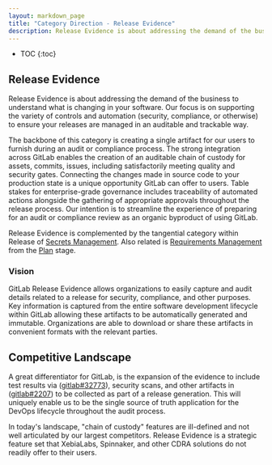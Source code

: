 ```yaml
---
layout: markdown_page
title: "Category Direction - Release Evidence"
description: Release Evidence is about addressing the demand of the business to understand what is changing in your software.
---
```


- TOC
{:toc}

## Release Evidence

Release Evidence is about addressing the demand of the business to understand what is changing in your software. Our focus is on supporting the variety of controls and automation (security, compliance, or otherwise) to ensure your releases are managed in an auditable and trackable way.

The backbone of this category is creating a single artifact for our users to furnish during an audit or compliance process. The strong integration across GitLab enables the creation of an auditable chain of custody for assets, commits, issues, including satisfactorily meeting quality and security gates. Connecting the changes made in source code to your production state is a unique opportunity GitLab can offer to users. Table stakes for enterprise-grade governance includes traceability of automated actions alongside the gathering of appropriate approvals throughout the release process. Our intention is to streamline the experience of preparing for an audit or compliance review as an organic byproduct of using GitLab.

Release Evidence is complemented by the tangential category within Release of [Secrets Management](/direction/verify/secrets_management/). Also related is [Requirements Management](/direction/plan/certify/) from the [Plan](/direction/plan/) stage.

### Vision

GitLab Release Evidence allows organizations to easily capture and audit details related to a release for security, compliance, and other purposes. Key information is captured from the entire software development lifecycle within GitLab allowing these artifacts to be automatically generated and immutable. Organizations are able to download or share these artifacts in convenient formats with the relevant parties.

## Competitive Landscape

A great differentiator for GitLab, is the expansion of the evidence to include test results via ([gitlab#32773](https://gitlab.com/gitlab-org/gitlab/issues/32773)), security scans, and other artifacts in ([gitlab#2207](https://gitlab.com/groups/gitlab-org/-/epics/2207)) to be collected as part of a release generation. This will uniquely enable us to be the single source of truth application for the DevOps lifecycle throughout the audit process.

In today's landscape, "chain of custody" features are ill-defined and not well articulated by our largest competitors. Release Evidence is a strategic feature set that XebiaLabs, Spinnaker, and other CDRA solutions do not readily offer to their users.
